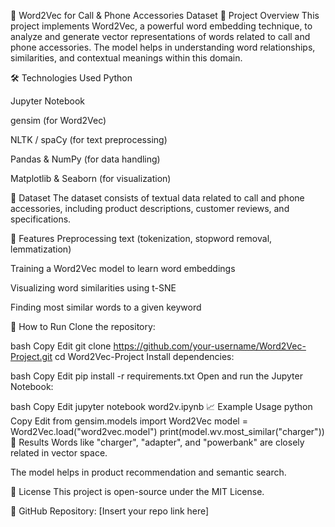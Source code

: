 📌 Word2Vec for Call & Phone Accessories Dataset
📖 Project Overview
This project implements Word2Vec, a powerful word embedding technique, to analyze and generate vector representations of words related to call and phone accessories. The model helps in understanding word relationships, similarities, and contextual meanings within this domain.

🛠️ Technologies Used
Python

Jupyter Notebook

gensim (for Word2Vec)

NLTK / spaCy (for text preprocessing)

Pandas & NumPy (for data handling)

Matplotlib & Seaborn (for visualization)

📂 Dataset
The dataset consists of textual data related to call and phone accessories, including product descriptions, customer reviews, and specifications.

🚀 Features
Preprocessing text (tokenization, stopword removal, lemmatization)

Training a Word2Vec model to learn word embeddings

Visualizing word similarities using t-SNE

Finding most similar words to a given keyword

🔧 How to Run
Clone the repository:

bash
Copy
Edit
git clone https://github.com/your-username/Word2Vec-Project.git
cd Word2Vec-Project
Install dependencies:

bash
Copy
Edit
pip install -r requirements.txt
Open and run the Jupyter Notebook:

bash
Copy
Edit
jupyter notebook word2v.ipynb
📈 Example Usage
python
Copy
Edit
from gensim.models import Word2Vec
model = Word2Vec.load("word2vec.model")
print(model.wv.most_similar("charger"))
📌 Results
Words like "charger", "adapter", and "powerbank" are closely related in vector space.

The model helps in product recommendation and semantic search.

📜 License
This project is open-source under the MIT License.

🔗 GitHub Repository: [Insert your repo link here]
